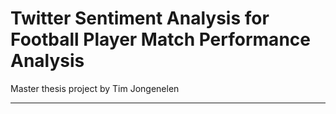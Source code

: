 # Twitter Sentiment Analysis for Football Player Match Performance Analysis 

Master thesis project by Tim Jongenelen

---
